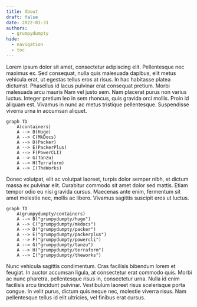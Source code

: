 ```yaml
---
title: About
draft: false 
date: 2022-01-31
authors:
  - grumpydumpty
hide:
  - navigation
  - toc
---
```


Lorem ipsum dolor sit amet, consectetur adipiscing elit. Pellentesque nec maximus ex. Sed consequat, nulla quis malesuada dapibus, elit metus vehicula erat, ut egestas tellus eros at risus. In hac habitasse platea dictumst. Phasellus id lacus pulvinar erat consequat pretium. Morbi malesuada arcu mauris Nam vel justo sem. Nam placerat purus non varius luctus. Integer pretium leo in sem rhoncus, quis gravida orci mollis. Proin id aliquam est. Vivamus in nunc ac metus tristique pellentesque. Suspendisse viverra urna in accumsan aliquet.

```mermaid
graph TD
    A(containers)
    A --> B(Hugo)
    A --> C(MkDocs)
    A --> D(Packer)
    A --> E(PackerPlus)
    A --> F(PowerCLI)
    A --> G(Tanzu)
    A --> H(Terraform)
    A --> I(TheWorks)
```

Donec volutpat, elit ac volutpat laoreet, turpis dolor semper nibh, et dictum massa ex pulvinar elit. Curabitur commodo sit amet dolor sed mattis. Etiam tempor odio eu nisi gravida cursus. Maecenas ante enim, fermentum sit amet molestie nec, mollis ac libero. Vivamus sagittis suscipit eros ut luctus.

```mermaid
graph TD
    A(grumpydumpty/containers)
    A --> B("grumpydumpty/hugo")
    A --> C("grumpydumpty/mkdocs")
    A --> D("grumpydumpty/packer")
    A --> E("grumpydumpty/packerplus")
    A --> F("grumpydumpty/powercli")
    A --> G("grumpydumpty/tanzu")
    A --> H("grumpydumpty/terraform")
    A --> I("grumpydumpty/theworks")
```

Nunc vehicula sagittis condimentum. Cras facilisis bibendum lorem et feugiat. In auctor accumsan ligula, at consectetur erat commodo quis. Morbi ac nunc pharetra, pellentesque risus in, consectetur urna. Nulla id enim facilisis arcu tincidunt pulvinar. Vestibulum laoreet risus scelerisque porta congue. In velit purus, dictum quis neque nec, molestie viverra risus. Nam pellentesque tellus id elit ultricies, vel finibus erat cursus.
